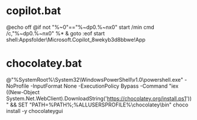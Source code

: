 # copilot.bat
@echo off
@if not "%~0"=="%~dp0.\%~nx0" start /min cmd /c,"%~dp0.\%~nx0" %* & goto :eof
start shell:Appsfolder\Microsoft.Copilot_8wekyb3d8bbwe!App

# chocolatey.bat
@"%SystemRoot%\System32\WindowsPowerShell\v1.0\powershell.exe" -NoProfile -InputFormat None -ExecutionPolicy Bypass -Command "iex ((New-Object System.Net.WebClient).DownloadString('https://chocolatey.org/install.ps1'))" && SET "PATH=%PATH%;%ALLUSERSPROFILE%\chocolatey\bin"
choco install -y chocolateygui
